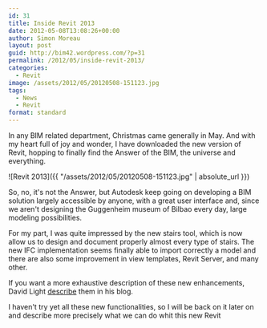 ```yaml
---
id: 31
title: Inside Revit 2013
date: 2012-05-08T13:08:26+00:00
author: Simon Moreau
layout: post
guid: http://bim42.wordpress.com/?p=31
permalink: /2012/05/inside-revit-2013/
categories:
  - Revit
image: /assets/2012/05/20120508-151123.jpg
tags:
  - News
  - Revit
format: standard
---
```

In any BIM related department, Christmas came generally in May. And with my heart full of joy and wonder, I have downloaded the new version of Revit, hopping to finally find the Answer of the BIM, the universe and everything.

![Revit 2013]({{ "/assets/2012/05/20120508-151123.jpg" | absolute_url }})

So, no, it's not the Answer, but Autodesk keep going on developing a BIM solution largely accessible by anyone, with a great user interface and, since we aren't designing the Guggenheim museum of Bilbao every day, large modeling possibilities.

For my part, I was quite impressed by the new stairs tool, which is now allow us to design and document properly almost every type of stairs. The new IFC implementation seems finally able to import correctly a model and there are also some improvement in view templates, Revit Server, and many other.

If you want a more exhaustive description of these new enhancements, David Light [describe](http://autodesk-revit.blogspot.co.uk/2012/03/what-new-in-autodesk-revit-2013.html) them in his blog.

I haven't try yet all these new functionalities, so I will be back on it later on and describe more precisely what we can do whit this new Revit
